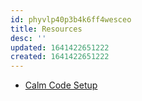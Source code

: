 ```yaml
---
id: phyvlp40p3b4k6ff4wesceo
title: Resources
desc: ''
updated: 1641422651222
created: 1641422651222
---
```



- [Calm Code Setup](https://calmcode.io/setup/introduction.html)

